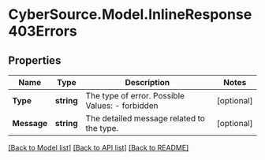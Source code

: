# CyberSource.Model.InlineResponse403Errors
## Properties

Name | Type | Description | Notes
------------ | ------------- | ------------- | -------------
**Type** | **string** | The type of error.  Possible Values:   - forbidden  | [optional] 
**Message** | **string** | The detailed message related to the type. | [optional] 

[[Back to Model list]](../README.md#documentation-for-models) [[Back to API list]](../README.md#documentation-for-api-endpoints) [[Back to README]](../README.md)

